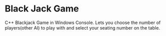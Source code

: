 # Black Jack Game

C++ Blackjack Game in Windows Console. Lets you choose the number of players(other AI) to play with and select your seating number on the table.
